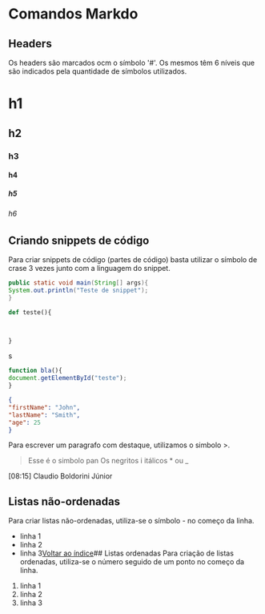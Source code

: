 # Comandos Markdo

## Headers

Os headers são marcados ocm o símbolo '#'. Os mesmos têm 6 níveis que são indicados pela quantidade de símbolos utilizados.

# h1

## h2

### h3

#### h4

##### h5

###### h6

## Criando snippets de código
Para criar snippets de código (partes de código) basta utilizar o símbolo de crase 3 vezes junto com a linguagem do snippet.



```java
public static void main(String[] args){
System.out.println("Teste de snippet");
}
```



```python
def teste(){



}
```
s


```javascript
function bla(){
document.getElementById("teste");
}
```



```json
{
"firstName": "John",
"lastName": "Smith",
"age": 25
}
```

Para escrever um paragrafo com destaque, utilizamos o simbolo >.

>Esse é o simbolo pan
Os negritos i itálicos * ou _

[08:15] Claudio Boldorini Júnior
## Listas não-ordenadas
Para criar listas não-ordenadas, utiliza-se o símbolo - no começo da linha.
- linha 1
- linha 2
- linha 3[Voltar ao índice](#índice)## Listas ordenadas
Para criação de listas ordenadas, utiliza-se o número seguido de um ponto no começo da linha.
1. linha 1
2. linha 2
3. linha 3

